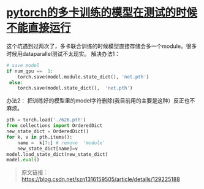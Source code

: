 # [pytorch的多卡训练的模型在测试的时候不能直接运行](https://github.com/AlexiFeng/gitblog/issues/12)

这个坑遇到过两次了，多卡联合训练的时候模型直接存储会多一个module。很多时候用dataparallel测试不太现实。
解决办法1：
```python
# save model
if num_gpu ==  1:
    torch.save(model.module.state_dict(), 'net.pth')
 else:
    torch.save(model.state_dict(),  'net.pth')
```
办法2：
把训练好的模型里的model字符删除(我目前用的主要是这种）反正也不麻烦。
```python
pth = torch.load('./626.pth')
from collections import OrderedDict
new_state_dict = OrderedDict()
for k, v in pth.items():
    name =  k[7:] # remove  'module'
    new_state_dict[name]=v
model.load_state_dict(new_state_dict)
model.eval()
```
> 原文链接：https://blog.csdn.net/szn1316159505/article/details/129225188